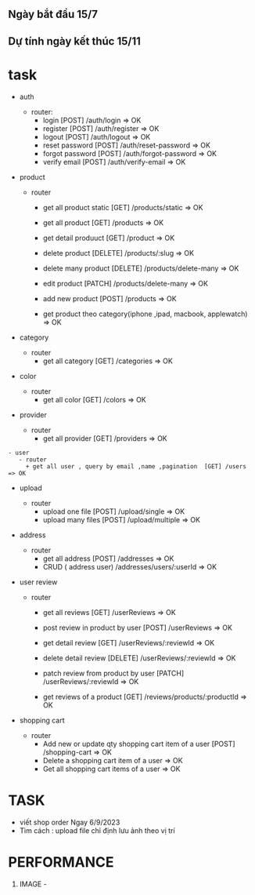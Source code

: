 
## Ngày bắt đầu 15/7
## Dự tính ngày kết thúc 15/11 

# task
   - auth
       - router:
         + login  [POST] /auth/login   => OK
         + register  [POST] /auth/register   => OK
         + logout  [POST] /auth/logout    => OK
         + reset password  [POST] /auth/reset-password   => OK
         + forgot password  [POST] /auth/forgot-password    => OK
         + verify email  [POST] /auth/verify-email    => OK
   - product
       - router
         + get all  product static  [GET] /products/static  => OK
         + get all product  [GET] /products  => OK
         + get detail produuct  [GET] /product  => OK
         + delete product  [DELETE]  /products/:slug  => OK
         + delete many product  [DELETE]  /products/delete-many   => OK
         + edit product  [PATCH]  /products/delete-many  => OK
         + add new product  [POST] /products    => OK
         
         + get product theo category(iphone ,ipad, macbook, applewatch) => OK
   - category
       - router
         + get all category  [GET] /categories => OK

   - color
       - router
         + get all color  [GET] /colors   => OK

   - provider
       - router
         + get all provider  [GET] /providers   => OK
    
    - user
       - router
         + get all user , query by email ,name ,pagination  [GET] /users   => OK

   - upload
       - router
         + upload one file  [POST] /upload/single  => OK
         + upload many files  [POST] /upload/multiple    => OK


   - address
      - router
         + get all address  [POST] /addresses   => OK
         + CRUD ( address user)  /addresses/users/:userId   => OK

   - user review
      - router
         + get all reviews  [GET] /userReviews => OK
         + post review in product by user [POST] /userReviews => OK

         + get detail review [GET] /userReviews/:reviewId => OK
         + delete detail review [DELETE] /userReviews/:reviewId => OK
         + patch review from product by user [PATCH] /userReviews/:reviewId => OK
         
         + get reviews of a product [GET] /reviews/products/:productId => OK

       
  - shopping cart
      - router
        + Add new or update qty shopping cart item of a user [POST] /shopping-cart => OK
        + Delete a shopping cart item of a user => OK
        + Get all shopping cart items of a user => OK



# TASK
  - viết shop order
 Ngay 6/9/2023
   - Tìm cách : upload file chỉ định lưu ảnh theo vị trí



# PERFORMANCE
  1. IMAGE
    -